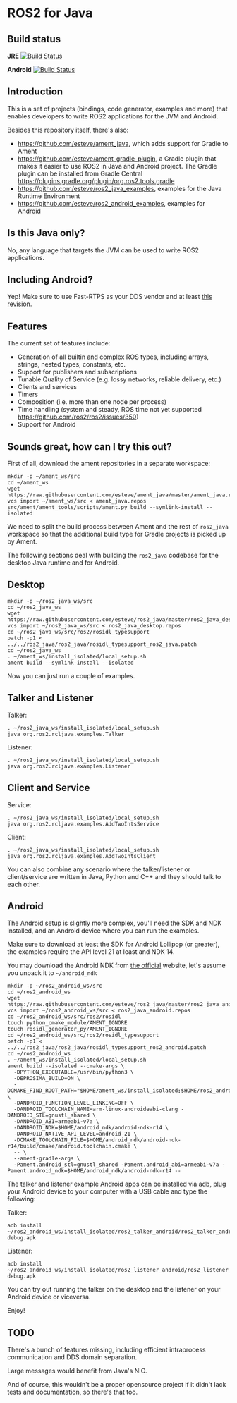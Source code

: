 ROS2 for Java
=============

Build status
------------

**JRE** [![Build Status](https://travis-ci.org/esteve/ros2_java.svg?branch=master)](https://travis-ci.org/esteve/ros2_java)

**Android** [![Build Status](https://travis-ci.org/esteve/ros2_android.svg?branch=master)](https://travis-ci.org/esteve/ros2_android)

Introduction
------------

This is a set of projects (bindings, code generator, examples and more) that enables developers to write ROS2
applications for the JVM and Android.

Besides this repository itself, there's also:
- https://github.com/esteve/ament_java, which adds support for Gradle to Ament
- https://github.com/esteve/ament_gradle_plugin, a Gradle plugin that makes it easier to use ROS2 in Java and Android project. The Gradle plugin can be installed from Gradle Central https://plugins.gradle.org/plugin/org.ros2.tools.gradle
- https://github.com/esteve/ros2_java_examples, examples for the Java Runtime Environment
- https://github.com/esteve/ros2_android_examples, examples for Android

Is this Java only?
------------------

No, any language that targets the JVM can be used to write ROS2 applications.

Including Android?
------------------

Yep! Make sure to use Fast-RTPS as your DDS vendor and at least [this revision](https://github.com/eProsima/Fast-RTPS/commit/5301ef203d45528a083821c3ba582164d782360b).

Features
--------

The current set of features include:
- Generation of all builtin and complex ROS types, including arrays, strings, nested types, constants, etc.
- Support for publishers and subscriptions
- Tunable Quality of Service (e.g. lossy networks, reliable delivery, etc.)
- Clients and services
- Timers
- Composition (i.e. more than one node per process)
- Time handling (system and steady, ROS time not yet supported https://github.com/ros2/ros2/issues/350)
- Support for Android

Sounds great, how can I try this out?
-------------------------------------

First of all, download the ament repositories in a separate workspace:

```
mkdir -p ~/ament_ws/src
cd ~/ament_ws
wget https://raw.githubusercontent.com/esteve/ament_java/master/ament_java.repos
vcs import ~/ament_ws/src < ament_java.repos
src/ament/ament_tools/scripts/ament.py build --symlink-install --isolated
```

We need to split the build process between Ament and the rest of `ros2_java` workspace so that the additional build type for Gradle projects is picked up by Ament.

The following sections deal with building the `ros2_java` codebase for the desktop Java runtime and for Android.

Desktop
-------

```
mkdir -p ~/ros2_java_ws/src
cd ~/ros2_java_ws
wget https://raw.githubusercontent.com/esteve/ros2_java/master/ros2_java_desktop.repos
vcs import ~/ros2_java_ws/src < ros2_java_desktop.repos
cd ~/ros2_java_ws/src/ros2/rosidl_typesupport
patch -p1 < ../../ros2_java/ros2_java/rosidl_typesupport_ros2_java.patch
cd ~/ros2_java_ws
. ~/ament_ws/install_isolated/local_setup.sh
ament build --symlink-install --isolated
```

Now you can just run a couple of examples.

Talker and Listener
-------------------

Talker:

```
. ~/ros2_java_ws/install_isolated/local_setup.sh
java org.ros2.rcljava.examples.Talker
```

Listener:

```
. ~/ros2_java_ws/install_isolated/local_setup.sh
java org.ros2.rcljava.examples.Listener
```

Client and Service
------------------

Service:

```
. ~/ros2_java_ws/install_isolated/local_setup.sh
java org.ros2.rcljava.examples.AddTwoIntsService
```

Client:

```
. ~/ros2_java_ws/install_isolated/local_setup.sh
java org.ros2.rcljava.examples.AddTwoIntsClient
```

You can also combine any scenario where the talker/listener or client/service are written in Java, Python and C++ and they should talk to each other.

Android
-------

The Android setup is slightly more complex, you'll need the SDK and NDK installed, and an Android device where you can run the examples.

Make sure to download at least the SDK for Android Lollipop (or greater), the examples require the API level 21 at least and NDK 14.

You may download the Android NDK from [the official](https://developer.android.com/ndk/downloads/index.html) website, let's assume you unpack it to `~/android_ndk`

```
mkdir -p ~/ros2_android_ws/src
cd ~/ros2_android_ws
wget https://raw.githubusercontent.com/esteve/ros2_java/master/ros2_java_android.repos
vcs import ~/ros2_android_ws/src < ros2_java_android.repos
cd ~/ros2_android_ws/src/ros2/rosidl
touch python_cmake_module/AMENT_IGNORE
touch rosidl_generator_py/AMENT_IGNORE
cd ~/ros2_android_ws/src/ros2/rosidl_typesupport
patch -p1 < ../../ros2_java/ros2_java/rosidl_typesupport_ros2_android.patch
cd ~/ros2_android_ws
. ~/ament_ws/install_isolated/local_setup.sh
ament build --isolated --cmake-args \
  -DPYTHON_EXECUTABLE=/usr/bin/python3 \
  -DEPROSIMA_BUILD=ON \
  -DCMAKE_FIND_ROOT_PATH="$HOME/ament_ws/install_isolated;$HOME/ros2_android_ws/install_isolated" \
  -DANDROID_FUNCTION_LEVEL_LINKING=OFF \
  -DANDROID_TOOLCHAIN_NAME=arm-linux-androideabi-clang -DANDROID_STL=gnustl_shared \
  -DANDROID_ABI=armeabi-v7a \
  -DANDROID_NDK=$HOME/android_ndk/android-ndk-r14 \
  -DANDROID_NATIVE_API_LEVEL=android-21 \
  -DCMAKE_TOOLCHAIN_FILE=$HOME/android_ndk/android-ndk-r14/build/cmake/android.toolchain.cmake \
  -- \
  --ament-gradle-args \
  -Pament.android_stl=gnustl_shared -Pament.android_abi=armeabi-v7a -Pament.android_ndk=$HOME/android_ndk/android-ndk-r14 --
```

The talker and listener example Android apps can be installed via adb, plug your Android device to your computer with a USB cable and type the following:

Talker:

```
adb install ~/ros2_android_ws/install_isolated/ros2_talker_android/ros2_talker_android-debug.apk
```

Listener:

```
adb install ~/ros2_android_ws/install_isolated/ros2_listener_android/ros2_listener_android-debug.apk
```

You can try out running the talker on the desktop and the listener on your Android device or viceversa.

Enjoy!

TODO
----

There's a bunch of features missing, including efficient intraprocess communication and DDS domain separation.

Large messages would benefit from Java's NIO.

And of course, this wouldn't be a proper opensource project if it didn't lack tests and documentation, so there's that too.
